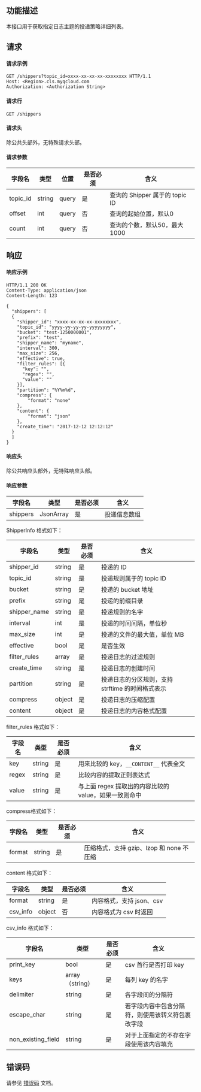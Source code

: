 ## 功能描述

本接口用于获取指定日志主题的投递策略详细列表。

## 请求

#### 请求示例

```shell
GET /shippers?topic_id=xxxx-xx-xx-xx-xxxxxxxx HTTP/1.1
Host: <Region>.cls.myqcloud.com
Authorization: <Authorization String>
```

#### 请求行 

```shell
GET /shippers
```

#### 请求头

除公共头部外，无特殊请求头部。

#### 请求参数

| 字段名   | 类型   | 位置  | 是否必须 | 含义                          |
| -------- | ------ | ----- | -------- | ----------------------------- |
| topic_id | string | query | 是       | 查询的 Shipper 属于的 topic ID |
| offset   | int    | query | 否       | 查询的起始位置，默认0         |
| count    | int    | query | 否       | 查询的个数，默认50，最大1000  |

## 响应

#### 响应示例

```shell
HTTP/1.1 200 OK
Content-Type: application/json
Content-Length: 123

{
  "shippers": [
  {
    "shipper_id": "xxxx-xx-xx-xx-xxxxxxxx",
    "topic_id": "yyyy-yy-yy-yy-yyyyyyyy",
    "bucket": "test-1250000001",
    "prefix": "test",
    "shipper_name": "myname",
    "interval": 300,
    "max_size": 256,
    "effective": true,
    "filter_rules": [{
      "key": "",
      "regex": "",
      "value": ""
    }],
    "partition": "%Y%m%d",
    "compress": {
        "format": "none"
    },
    "content": {
        "format": "json"
    },
    "create_time": "2017-12-12 12:12:12"
  }
  ]
}
```

#### 响应头

除公共响应头部外，无特殊响应头部。

#### 响应参数

| 字段名   | 类型      | 是否必须 | 含义         |
| -------- | --------- | -------- | ------------ |
| shippers | JsonArray | 是       | 投递信息数组 |

ShipperInfo 格式如下： 

| 字段名       | 类型   | 是否必须 | 含义                                               |
| ------------ | ------ | -------- | -------------------------------------------------- |
| shipper_id   | string | 是       | 投递的 ID                                          |
| topic_id     | string | 是       | 投递规则属于的 topic ID                            |
| bucket       | string | 是       | 投递的 bucket 地址                                 |
| prefix       | string | 是       | 投递的前缀目录                                     |
| shipper_name | string | 是       | 投递规则的名字                                     |
| interval     | int    | 是       | 投递的时间间隔，单位秒                            |
| max_size     | int    | 是       | 投递的文件的最大值，单位 MB                        |
| effective    | bool   | 是       | 是否生效                                           |
| filter_rules | array  | 是       | 投递日志的过滤规则                                 |
| create_time  | string | 是       | 投递日志的创建时间                                 |
| partition    | string | 是       | 投递日志的分区规则，支持 strftime 的时间格式表示 |
| compress     | object | 是       | 投递日志的压缩配置                                 |
| content      | object | 是       | 投递日志的内容格式配置                             |

filter_rules 格式如下：

| 字段名 | 类型   | 是否必须 | 含义                                                  |
| ------ | ------ | -------- | ----------------------------------------------------- |
| key    | string | 是       | 用来比较的 key，`__CONTENT__` 代表全文                |
| regex  | string | 是       | 比较内容的提取正则表达式                              |
| value  | string | 是       | 与上面 regex 提取出的内容比较的 value，如果一致则命中 |

compress格式如下：

| 字段名 | 类型   | 是否必须 | 含义                                       |
| ------ | ------ | -------- | ------------------------------------------ |
| format | string | 是       | 压缩格式，支持 gzip、lzop 和 none 不压缩 |

content 格式如下：

| 字段名   | 类型   | 是否必须 | 含义                        |
| -------- | ------ | -------- | --------------------------- |
| format   | string | 是       | 内容格式，支持 json、csv |
| csv_info | object | 否       | 内容格式为 csv 时返回       |

csv_info 格式如下：

| 字段名             | 类型          | 是否必须 | 含义                                             |
| ------------------ | ------------- | -------- | ------------------------------------------------ |
| print_key          | bool          | 是       | csv 首行是否打印 key                             |
| keys               | array（string） | 是       | 每列 key 的名字                                  |
| delimiter          | string        | 是       | 各字段间的分隔符                                 |
| escape_char        | string        | 是       | 若字段内容中包含分隔符，则使用该转义符包裹改字段 |
| non_existing_field | string        | 是       | 对于上面指定的不存在字段使用该内容填充           |

## 错误码

请参见 [错误码](https://cloud.tencent.com/document/product/614/12402) 文档。
